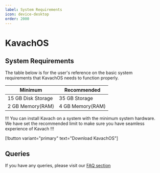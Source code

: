 ```yaml
---
label: System Requirements
icon: device-desktop
order: 2000
---
```


# KavachOS

## System Requirements

The table below is for the user's reference on the basic system requirements that KavachOS needs to function properly.

Minimum | Recommended
--- | ---
15 GB Disk Storage |  35 GB Storage
2 GB Memory(RAM) | 4 GB Memory(RAM)

!!!
You can install Kavach on a system with the minimum system hardware. We have set the recommended limit to make sure you have seamless experience of Kavach
!!!

[!button variant="primary" text="Download KavachOS"]


## Queries
If you have any queries, please visit our [FAQ section](faq.md)

